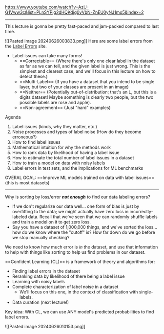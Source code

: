 https://www.youtube.com/watch?v=AzU-G1Vww3c&list=PLnSYPjg2dHQKdig0vVbN-ZnEU0yNJ1mo5&index=2

---

This lecture is gonna be pretty fast-paced and jam-packed compared to last time.

![[Pasted image 20240626003833.png]]
Here are some label errors from the [Label Errors](https://labelerrors.com) site.
- Label issues can take many forms!
	- ==Correctable== (Where there's only one clear label in the dataset as far as we can tell, and the given label is just wrong. This is the simplest and clearest case, and we'll focus in this lecture on how to detect these.)
	- ==Multi-Label== (If you have a dataset that you intend to be single layer, but two of your classes are present in an image)
	- ==Neither== (Potentially out-of-distribution; that's an L, but this is a digits dataset! Maybe something is clearly two people, but the two possible labels are rose and apple).
	- ==Non-agreement== (Just "hard" examples)

Agenda
1. Label issues (kinds, why they matter, etc.)
2. Noise processes and types of label noise (How do they become erroneous?)
3. How to find label issues
4. Mathematical intuition for why the methods work
5. How to rank data by likelihood of having a label issue
6. How to estimate the total number  of label issues in a dataset
7. How to train a model on data with noisy labels
8. Label errors in test sets, and the implications for ML benchmarks

OVERAL GOAL: ==Improve ML models trained on data with label issues== (this is most datasets)

----

Why is sorting by loss/error ***not enough*** to find our data labeling errors?
- If we don't regularize our data well... one form of bias is just by overfitting to the data; we might actually have zero loss in incorrectly-labeled data. Recall that we've seen that we can randomly shuffle labels and train a model on it to get zero loss.
- Say you have a dataset of 1,000,000 things, and we've sorted the loss... how do we know where the "cutoff" is? How far down do we go before we stop manually checking?

We need to know how much error is *in* the dataset, and use that information to help with things like sorting to help us find problems in our dataset.

==Confident Learning (CL)== is a framework of theory and algorithms for:
- Finding label errors in the dataset
- Reranking data by likelihood of there being a label issue
- Learning with noisy labels
- Complete characterization of label noise in a dataset
	- We'll focus on this one, in the context of classification with single-labels.
- Data curation (next lecture!)

Key idea: With CL, we can use ANY model's predicted probabilities to find label errors.

![[Pasted image 20240626010153.png]]











